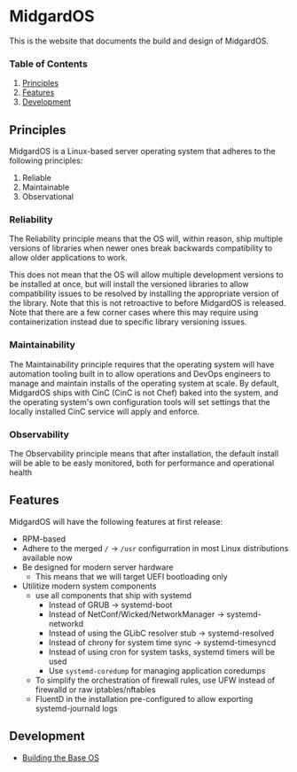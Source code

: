 # MidgardOS

This is the website that documents the build and design of MidgardOS.

### Table of Contents
1. [Principles](#principles)
1. [Features](#features)
1. [Development](#development)

## Principles

MidgardOS is a Linux-based server operating system that adheres to the following principles:

1. Reliable
1. Maintainable
1. Observational

### Reliability

The Reliability principle means that the OS will, within reason, ship multiple versions of libraries when newer ones break backwards compatibility to allow older applications to work.

This does not mean that the OS will allow multiple development versions to be installed at once, but will install the versioned libraries to allow compatibility issues to be resolved by installing the appropriate version of the library. Note that this is not retroactive to before MidgardOS is released. Note that there are a few corner cases where this may require using containerization instead due to specific library versioning issues.

### Maintainability

The Maintainability principle requires that the operating system will have automation tooling built in to allow operations and DevOps engineers to manage and maintain installs of the operating system at scale. By default, MidgardOS ships with CinC (CinC is not Chef) baked into the system, and the operating system's own configuration tools will set settings that the locally installed CinC service will apply and enforce.

### Observability

The Observability principle means that after installation, the default install will be able to be easly monitored, both for performance and operational health

## Features

MidgardOS will have the following features at first release:

- RPM-based
- Adhere to the merged `/` -> `/usr` configurration in most Linux distributions available now
- Be designed for modern server hardware
  - This means that we will target UEFI bootloading only
- Utilitize modern system components
  - use all components that ship with systemd
    - Instead of GRUB -> systemd-boot
    - Instead of NetConf/Wicked/NetworkManager -> systemd-networkd
    - Instead of using the GLibC resolver stub -> systemd-resolved
    - Instead of chrony for system time sync -> systemd-timesyncd
    - Instead of using cron for system tasks, systemd timers will be used
    - Use `systemd-coredump` for managing application coredumps
  - To simplify the orchestration of firewall rules, use UFW instead of firewalld or raw iptables/nftables
  - FluentD in the installation pre-configured to allow exporting systemd-journald logs

## Development

- [Building the Base OS](./MidgardOS/)
